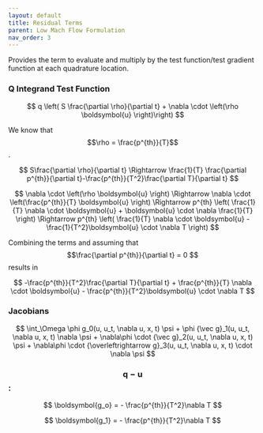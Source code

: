```yaml
---
layout: default
title: Residual Terms
parent: Low Mach Flow Formulation
nav_order: 3
---
```

Provides the term to evaluate and multiply by the test function/test gradient function at each quadrature location.

### Q Integrand Test Function

$$
q \left( S \frac{\partial \rho}{\partial t} + \nabla \cdot \left(\rho \boldsymbol{u} \right)\right)
$$

We know that $$\rho = \frac{p^{th}}{T}$$.

$$
S\frac{\partial \rho}{\partial t} \Rightarrow \frac{1}{T} \frac{\partial p^{th}}{\partial t}-\frac{p^{th}}{T^2}\frac{\partial T}{\partial t}
$$

$$
\nabla \cdot \left(\rho \boldsymbol{u} \right) \Rightarrow
\nabla \cdot \left(\frac{p^{th}}{T} \boldsymbol{u} \right) \Rightarrow
p^{th} \left( \frac{1}{T} \nabla \cdot \boldsymbol{u} + \boldsymbol{u} \cdot \nabla \frac{1}{T} \right) \Rightarrow
p^{th} \left( \frac{1}{T} \nabla \cdot \boldsymbol{u} - \frac{1}{T^2}\boldsymbol{u} \cdot \nabla T \right)
$$

Combining the terms and assuming that $$\frac{\partial p^{th}}{\partial t} = 0 $$ results in

$$
-\frac{p^{th}}{T^2}\frac{\partial T}{\partial t} + \frac{p^{th}}{T} \nabla \cdot \boldsymbol{u} - \frac{p^{th}}{T^2}\boldsymbol{u} \cdot \nabla T
$$

### Jacobians
$$ \int_\Omega \phi g_0(u, u_t, \nabla u, x, t) \psi + \phi {\vec g}_1(u, u_t, \nabla u, x, t) \nabla \psi + \nabla\phi \cdot {\vec g}_2(u, u_t, \nabla u, x, t) \psi + \nabla\phi \cdot {\overleftrightarrow g}_3(u, u_t, \nabla u, x, t) \cdot \nabla \psi $$

### $$ \boldsymbol{q} - \boldsymbol{u} $$:

$$  \boldsymbol{g_o} = - \frac{p^{th}}{T^2}\nabla T $$

$$  \boldsymbol{g_1} = - \frac{p^{th}}{T^2}\nabla T $$
